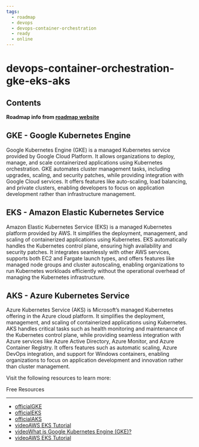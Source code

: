 ```yaml
---
tags:
  - roadmap
  - devops
  - devops-container-orchestration
  - ready
  - online
---
```


# devops-container-orchestration-gke-eks-aks

## Contents

__Roadmap info from [roadmap website](https://roadmap.sh/devops/gke-eks-aks@XbrWlTyH4z8crSHkki2lp)__


## GKE - Google Kubernetes Engine

Google Kubernetes Engine (GKE) is a managed Kubernetes service provided by Google Cloud Platform. It allows organizations to deploy, manage, and scale containerized applications using Kubernetes orchestration. GKE automates cluster management tasks, including upgrades, scaling, and security patches, while providing integration with Google Cloud services. It offers features like auto-scaling, load balancing, and private clusters, enabling developers to focus on application development rather than infrastructure management.

## EKS - Amazon Elastic Kubernetes Service

Amazon Elastic Kubernetes Service (EKS) is a managed Kubernetes platform provided by AWS. It simplifies the deployment, management, and scaling of containerized applications using Kubernetes. EKS automatically handles the Kubernetes control plane, ensuring high availability and security patches. It integrates seamlessly with other AWS services, supports both EC2 and Fargate launch types, and offers features like managed node groups and cluster autoscaling, enabling organizations to run Kubernetes workloads efficiently without the operational overhead of managing the Kubernetes infrastructure.

## AKS - Azure Kubernetes Service

Azure Kubernetes Service (AKS) is Microsoft’s managed Kubernetes offering in the Azure cloud platform. It simplifies the deployment, management, and scaling of containerized applications using Kubernetes. AKS handles critical tasks such as health monitoring and maintenance of the Kubernetes control plane, while providing seamless integration with Azure services like Azure Active Directory, Azure Monitor, and Azure Container Registry. It offers features such as automatic scaling, Azure DevOps integration, and support for Windows containers, enabling organizations to focus on application development and innovation rather than cluster management.

Visit the following resources to learn more:

Free Resources

---

- [officialGKE](https://cloud.google.com/kubernetes-engine)
- [officialEKS](https://aws.amazon.com/eks/)
- [officialAKS](https://azure.microsoft.com/en-us/products/kubernetes-service/)
- [videoAWS EKS Tutorial](https://www.youtube.com/watch?v=CukYk43agA4)
- [videoWhat is Google Kubernetes Engine (GKE)?](https://www.youtube.com/watch?v=Rl5M1CzgEH4)
- [videoAWS EKS Tutorial](https://www.youtube.com/watch?v=CukYk43agA4)